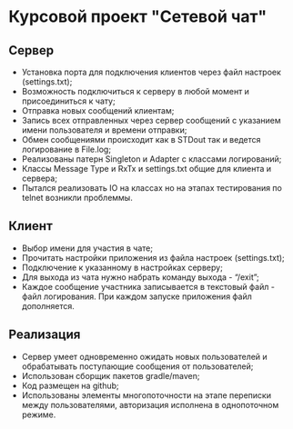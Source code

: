 # Курсовой проект "Сетевой чат"

## Сервер

- Установка порта для подключения клиентов через файл настроек (settings.txt);
- Возможность подключиться к серверу в любой момент и присоединиться к чату;
- Отправка новых сообщений клиентам;
- Запись всех отправленных через сервер сообщений с указанием имени пользователя и времени отправки;
- Обмен сообщениями происходит как в STDout так и ведется логирование в File.log;
- Реализованы патерн Singleton и Adapter с классами логирований;
- Классы Message Type и RxTx и settings.txt общие для клиента и сервера;
- Пытался реализовать IO на классах но на этапах тестирования по telnet возникли проблеммы.

## Клиент

- Выбор имени для участия в чате;
- Прочитать настройки приложения из файла настроек (settings.txt);
- Подключение к указанному в настройках серверу;
- Для выхода из чата нужно набрать команду выхода - “/exit”;
- Каждое сообщение участника записывается в текстовый файл - файл логирования. При каждом запуске приложения файл  дополняется.

## Реализация

- Сервер умеет одновременно ожидать новых пользователей и обрабатывать поступающие сообщения от пользователей;
- Использован сборщик пакетов gradle/maven;
- Код размещен на github;
- Использованы элементы многопоточности на этапе переписки между пользователями, авторизация исполнена в однопоточном режиме.